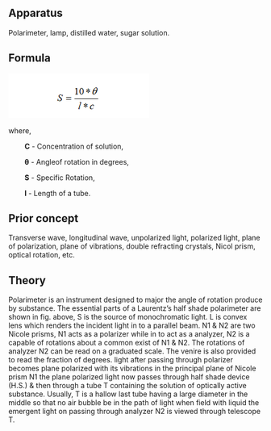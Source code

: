 ## Apparatus

<p>Polarimeter, lamp, distilled water, sugar solution.</p>

## Formula

![formula](./images/formula.png)

<p> where,

&emsp;&emsp; **C** - Concentration of solution,

&emsp;&emsp; **θ** - Angleof rotation in degrees,

&emsp;&emsp; **S** - Specific Rotation,

&emsp;&emsp; **l** - Length of a tube. </p>

## Prior concept

<p>Transverse wave, longitudinal wave, unpolarized light, polarized light, plane of polarization, plane of vibrations, double refracting crystals, Nicol prism, optical rotation, etc.</p>

## Theory

<p>Polarimeter is an instrument designed to major the angle of rotation produce by substance. The essential parts of a Laurentz’s half shade polarimeter are shown in fig. above, S is the source of monochromatic light. L is convex lens which renders the incident light in to a parallel beam. N1 & N2 are two Nicole prisms, N1 acts as a polarizer while in to act as a analyzer, N2 is a capable of rotations about a common exist of N1 & N2. The rotations of analyzer N2 can be read on a graduated scale. The venire is also provided to read the fraction of degrees. light after passing through polarizer becomes plane polarized with its vibrations in the principal plane of Nicole prism N1 the plane polarized light now passes through half shade device (H.S.) & then through a tube T containing the solution of optically active substance. Usually, T is a hallow last tube having a large diameter in the middle so that no air bubble be in the path of light when field with liquid the emergent light on passing through analyzer N2 is viewed through telescope T.</p>


